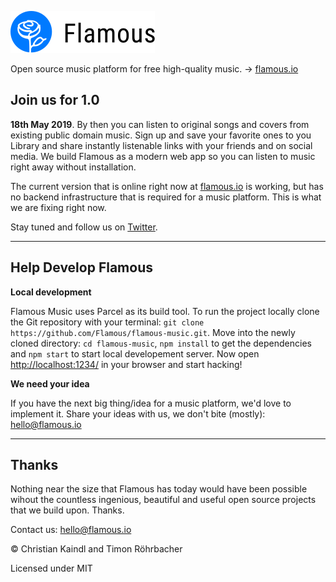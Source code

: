 
![Flamous Music](https://raw.githubusercontent.com/Flamous/flamous-music/cd2040ba47fd54d67cf3029a242ffe29445a1b14/src/assets/flamous_logo_new.svg?sanitize=true)

Open source music platform for free high-quality music. → [flamous.io](https://flamous.io/)


## Join us for 1.0

**18th May 2019**. By then you can listen to original songs and covers from existing public domain music. Sign up and save your favorite ones to you Library and share instantly listenable links with your friends and on social media. We build Flamous as a modern web app so you can listen to music right away without installation.

The current version that is online right now at [flamous.io](https://flamous.io) is working, but has no backend infrastructure that is required for a music platform. This is what we are fixing right now.

Stay tuned and follow us on [Twitter](https://twitter.com/FlamousMusic).

---

## Help Develop Flamous

**Local development**

Flamous Music uses Parcel as its build tool. To run the project locally clone the Git repository with your terminal: `git clone https://github.com/Flamous/flamous-music.git`. Move into the newly cloned directory: `cd flamous-music`, `npm install` to get the dependencies and `npm start` to start local developement server. Now open [http://localhost:1234/](http://localhost:1234/) in your browser and start hacking!

**We need your idea**

If you have the next big thing/idea for a music platform, we'd love to implement it. Share your ideas with us, we don't bite (mostly): hello@flamous.io

---

## Thanks

Nothing near the size that Flamous has today would have been possible wihout the countless ingenious, beautiful and useful open source projects that we build upon. Thanks.

Contact us: hello@flamous.io

©️ Christian Kaindl and Timon Röhrbacher

Licensed under MIT
